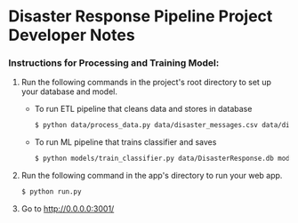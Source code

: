 # Disaster Response Pipeline Project Developer Notes

### Instructions for Processing and Training Model:
1. Run the following commands in the project's root directory to set up your database and model.

    - To run ETL pipeline that cleans data and stores in database

        ```bash
        $ python data/process_data.py data/disaster_messages.csv data/disaster_categories.csv data/DisasterResponse.db
        ```

    - To run ML pipeline that trains classifier and saves

        ```bash
        $ python models/train_classifier.py data/DisasterResponse.db models/classifier.pkl
        ```

2. Run the following command in the app's directory to run your web app.

    ```bash
    $ python run.py
    ```

3. Go to http://0.0.0.0:3001/
